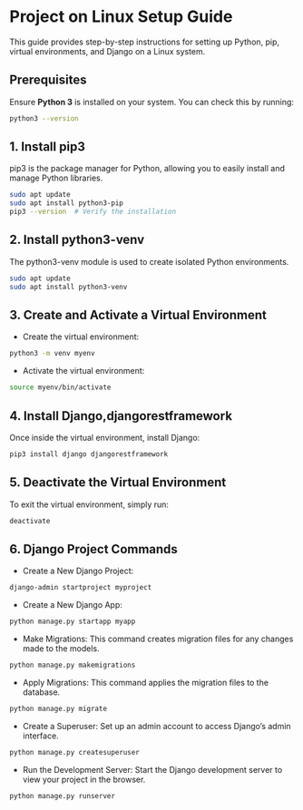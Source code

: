 # Project on Linux Setup Guide

This guide provides step-by-step instructions for setting up Python, pip, virtual environments, and Django on a Linux system.

## Prerequisites

Ensure **Python 3** is installed on your system. You can check this by running:

```bash
python3 --version
```



## 1. Install pip3
pip3 is the package manager for Python, allowing you to easily install and manage Python libraries.
```bash
sudo apt update
sudo apt install python3-pip
pip3 --version  # Verify the installation
```




## 2. Install python3-venv
The python3-venv module is used to create isolated Python environments.
```bash
sudo apt update
sudo apt install python3-venv
```



## 3. Create and Activate a Virtual Environment
- Create the virtual environment:
```bash
python3 -m venv myenv
```

- Activate the virtual environment:
```bash
source myenv/bin/activate
```


## 4. Install Django,djangorestframework
Once inside the virtual environment, install Django:
```bash
pip3 install django djangorestframework
```



## 5. Deactivate the Virtual Environment
To exit the virtual environment, simply run:
```bash
deactivate
```


## 6. Django Project Commands
- Create a New Django Project:
```bash
django-admin startproject myproject
```

- Create a New Django App:
```bash
python manage.py startapp myapp
```
- Make Migrations: This command creates migration files for any changes made to the models.
```bash
python manage.py makemigrations
```
- Apply Migrations: This command applies the migration files to the database.
```bash
python manage.py migrate
```
- Create a Superuser: Set up an admin account to access Django’s admin interface.
```bash
python manage.py createsuperuser
```
- Run the Development Server: Start the Django development server to view your project in the browser.
```bash
python manage.py runserver
```
